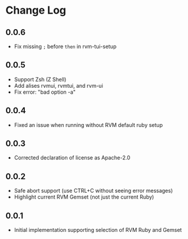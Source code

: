 # Change Log

## 0.0.6

- Fix missing `;` before `then` in rvm-tui-setup

## 0.0.5

- Support Zsh (Z Shell)
- Add alises rvmui, rvmtui, and rvm-ui
- Fix error: "bad option -a"

## 0.0.4

- Fixed an issue when running without RVM default ruby setup

## 0.0.3

- Corrected declaration of license as Apache-2.0

## 0.0.2

- Safe abort support (use CTRL+C without seeing error messages)
- Highlight current RVM Gemset (not just the current Ruby)

## 0.0.1

- Initial implementation supporting selection of RVM Ruby and Gemset
